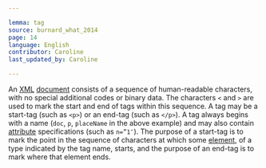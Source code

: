 ```yaml
---

lemma: tag
source: burnard_what_2014
page: 14
language: English
contributor: Caroline
last_updated_by: Caroline

---
```


An [XML](XML.html) [document](document.html) consists of a sequence of human-readable characters, with no special additional codes or binary data. The characters `<` and `>` are used to mark the start and end of tags within this sequence. A tag may be a start-tag (such as `<p>`) or an end-tag (such as `</p>`). A tag always begins with a name (`doc`, `p`, `placeName` in the above example) and may also contain [attribute](attribute.html) specifications (such as `n=”1″`). The purpose of a start-tag is to mark the point in the sequence of characters at which some [element](element.html), of a type indicated by the tag name, starts, and the purpose of an end-tag is to mark where that element ends.
